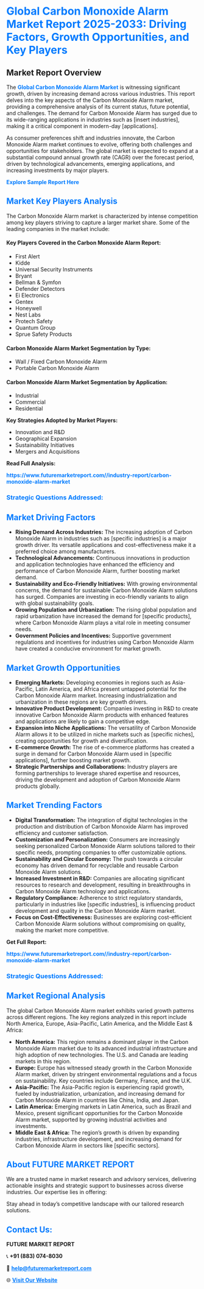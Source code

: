 <h1 style="color: #007BFF;">Global Carbon Monoxide Alarm Market Report 2025-2033: Driving Factors, Growth Opportunities, and Key Players</h1>

<section id="overview">
<h2>Market Report Overview</h2>
<p>The <a href="https://www.futuremarketreport.com//industry-report/carbon-monoxide-alarm-market" style="color: #007BFF; text-decoration: none;"><strong>Global Carbon Monoxide Alarm Market</strong></a> is witnessing significant growth, driven by increasing demand across various industries. This report delves into the key aspects of the Carbon Monoxide Alarm market, providing a comprehensive analysis of its current status, future potential, and challenges. The demand for Carbon Monoxide Alarm has surged due to its wide-ranging applications in industries such as [insert industries], making it a critical component in modern-day [applications].</p>
<p>As consumer preferences shift and industries innovate, the Carbon Monoxide Alarm market continues to evolve, offering both challenges and opportunities for stakeholders. The global market is expected to expand at a substantial compound annual growth rate (CAGR) over the forecast period, driven by technological advancements, emerging applications, and increasing investments by major players.</p>
</section>

<section id="overview">
<p><a href="https://www.futuremarketreport.com//request-sample/reportId=64097" style="color: #007BFF; text-decoration: none;"><strong>Explore Sample Report Here</strong></a></p>
</section>

<section id="key-players">
<h2 style="color: #007BFF;">Market Key Players Analysis</h2>
<p>The Carbon Monoxide Alarm market is characterized by intense competition among key players striving to capture a larger market share. Some of the leading companies in the market include:</p>
<h4>Key Players Covered in the Carbon Monoxide Alarm Report:</h4>
<ul><li>First Alert</li><li>Kidde</li><li>Universal Security Instruments</li><li>Bryant</li><li>Bellman &amp; Symfon</li><li>Defender Detectors</li><li>Ei Electronics</li><li>Gentex</li><li>Honeywell</li><li>Nest Labs</li><li>Protech Safety</li><li>Quantum Group</li><li>Sprue Safety Products</li></ul>
<h4>Carbon Monoxide Alarm Market Segmentation by Type:</h4>
<ul><li>Wall / Fixed Carbon Monoxide Alarm</li><li>Portable Carbon Monoxide Alarm</li></ul>

<h4>Carbon Monoxide Alarm Market Segmentation by Application:</h4>
<ul><li>Industrial</li><li>Commercial</li><li>Residential</li></ul>
<p><strong>Key Strategies Adopted by Market Players:</strong></p>
<ul>
<li>Innovation and R&D</li>
<li>Geographical Expansion</li>
<li>Sustainability Initiatives</li>
<li>Mergers and Acquisitions</li>
</ul>
</section>

<section>
<p><strong>Read Full Analysis: </strong></p><a href="https://www.futuremarketreport.com//industry-report/carbon-monoxide-alarm-market" style="color: #007BFF; text-decoration: none;"><strong>https://www.futuremarketreport.com//industry-report/carbon-monoxide-alarm-market</strong></a>
<h3 style="color: #007BFF;">Strategic Questions Addressed:</h3>
</section>

<section id="driving-factors">
<h2 style="color: #007BFF;">Market Driving Factors</h2>
<ul>
<li><strong>Rising Demand Across Industries:</strong> The increasing adoption of Carbon Monoxide Alarm in industries such as [specific industries] is a major growth driver. Its versatile applications and cost-effectiveness make it a preferred choice among manufacturers.</li>
<li><strong>Technological Advancements:</strong> Continuous innovations in production and application technologies have enhanced the efficiency and performance of Carbon Monoxide Alarm, further boosting market demand.</li>
<li><strong>Sustainability and Eco-Friendly Initiatives:</strong> With growing environmental concerns, the demand for sustainable Carbon Monoxide Alarm solutions has surged. Companies are investing in eco-friendly variants to align with global sustainability goals.</li>
<li><strong>Growing Population and Urbanization:</strong> The rising global population and rapid urbanization have increased the demand for [specific products], where Carbon Monoxide Alarm plays a vital role in meeting consumer needs.</li>
<li><strong>Government Policies and Incentives:</strong> Supportive government regulations and incentives for industries using Carbon Monoxide Alarm have created a conducive environment for market growth.</li>
</ul>
</section>

<section id="growth-opportunities">
<h2 style="color: #007BFF;">Market Growth Opportunities</h2>
<ul>
<li><strong>Emerging Markets:</strong> Developing economies in regions such as Asia-Pacific, Latin America, and Africa present untapped potential for the Carbon Monoxide Alarm market. Increasing industrialization and urbanization in these regions are key growth drivers.</li>
<li><strong>Innovative Product Development:</strong> Companies investing in R&D to create innovative Carbon Monoxide Alarm products with enhanced features and applications are likely to gain a competitive edge.</li>
<li><strong>Expansion into Niche Applications:</strong> The versatility of Carbon Monoxide Alarm allows it to be utilized in niche markets such as [specific niches], creating opportunities for growth and diversification.</li>
<li><strong>E-commerce Growth:</strong> The rise of e-commerce platforms has created a surge in demand for Carbon Monoxide Alarm used in [specific applications], further boosting market growth.</li>
<li><strong>Strategic Partnerships and Collaborations:</strong> Industry players are forming partnerships to leverage shared expertise and resources, driving the development and adoption of Carbon Monoxide Alarm products globally.</li>
</ul>
</section>

<section id="trending-factors">
<h2 style="color: #007BFF;">Market Trending Factors</h2>
<ul>
<li><strong>Digital Transformation:</strong> The integration of digital technologies in the production and distribution of Carbon Monoxide Alarm has improved efficiency and customer satisfaction.</li>
<li><strong>Customization and Personalization:</strong> Consumers are increasingly seeking personalized Carbon Monoxide Alarm solutions tailored to their specific needs, prompting companies to offer customizable options.</li>
<li><strong>Sustainability and Circular Economy:</strong> The push towards a circular economy has driven demand for recyclable and reusable Carbon Monoxide Alarm solutions.</li>
<li><strong>Increased Investment in R&D:</strong> Companies are allocating significant resources to research and development, resulting in breakthroughs in Carbon Monoxide Alarm technology and applications.</li>
<li><strong>Regulatory Compliance:</strong> Adherence to strict regulatory standards, particularly in industries like [specific industries], is influencing product development and quality in the Carbon Monoxide Alarm market.</li>
<li><strong>Focus on Cost-Effectiveness:</strong> Businesses are exploring cost-efficient Carbon Monoxide Alarm solutions without compromising on quality, making the market more competitive.</li>
</ul>
</section>

<section>
<p><strong>Get Full Report: </strong></p><a href="https://www.futuremarketreport.com//industry-report/carbon-monoxide-alarm-market" style="color: #007BFF; text-decoration: none;"><strong>https://www.futuremarketreport.com//industry-report/carbon-monoxide-alarm-market</strong></a>
<h3 style="color: #007BFF;">Strategic Questions Addressed:</h3>
</section>


<section id="regional-analysis">
<h2 style="color: #007BFF;">Market Regional Analysis</h2>
<p>The global Carbon Monoxide Alarm market exhibits varied growth patterns across different regions. The key regions analyzed in this report include North America, Europe, Asia-Pacific, Latin America, and the Middle East & Africa:</p>
<ul>
<li><strong>North America:</strong> This region remains a dominant player in the Carbon Monoxide Alarm market due to its advanced industrial infrastructure and high adoption of new technologies. The U.S. and Canada are leading markets in this region.</li>
<li><strong>Europe:</strong> Europe has witnessed steady growth in the Carbon Monoxide Alarm market, driven by stringent environmental regulations and a focus on sustainability. Key countries include Germany, France, and the U.K.</li>
<li><strong>Asia-Pacific:</strong> The Asia-Pacific region is experiencing rapid growth, fueled by industrialization, urbanization, and increasing demand for Carbon Monoxide Alarm in countries like China, India, and Japan.</li>
<li><strong>Latin America:</strong> Emerging markets in Latin America, such as Brazil and Mexico, present significant opportunities for the Carbon Monoxide Alarm market, supported by growing industrial activities and investments.</li>
<li><strong>Middle East & Africa:</strong> The region’s growth is driven by expanding industries, infrastructure development, and increasing demand for Carbon Monoxide Alarm in sectors like [specific sectors].</li>
</ul>
</section>

<footer>
<h2 style="color: #007BFF;">About FUTURE MARKET REPORT</h2>
<p>We are a trusted name in market research and advisory services, delivering actionable insights and strategic support to businesses across diverse industries. Our expertise lies in offering:</p>

<p>Stay ahead in today’s competitive landscape with our tailored research solutions.</p>

<h2 style="color: #007BFF;">Contact Us:</h2>
<p><strong>FUTURE MARKET REPORT</strong></p>
<p>📞 <strong>+91 (883) 074-8030</strong></p>
<p>📧 <strong><a href="mailto:help@futuremarketreport.com" style="color: #007BFF;">help@futuremarketreport.com</a></strong></p>
<p>🌐 <strong><a href="https://www.futuremarketreport.com/" style="color: #007BFF;">Visit Our Website</a></strong></p>
</footer>